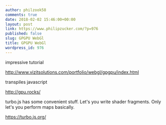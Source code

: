 ```yaml
---
author: philzook58
comments: true
date: 2018-02-02 15:46:00+00:00
layout: post
link: https://www.philipzucker.com/?p=976
published: false
slug: GPGPU WebGl
title: GPGPU WebGl
wordpress_id: 976
---
```


impressive tutorial

http://www.vizitsolutions.com/portfolio/webgl/gpgpu/index.html

transpiles javascript

http://gpu.rocks/

turbo.js has some convenient stuff. Let's you write shader fragments. Only let's you perform maps basically.

https://turbo.js.org/
